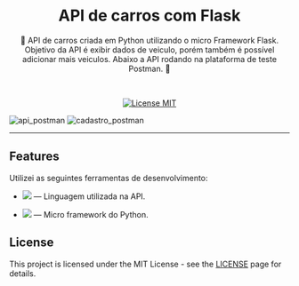 
<h1 align="center">

<br>
API de carros com Flask
</h1>

<p align="center"> 🚙 API de carros criada em Python utilizando o micro Framework Flask. Objetivo da API é exibir dados de veiculo, porém também é possível adicionar mais veiculos. Abaixo a API rodando na plataforma de teste Postman. 🚙 </p>
<p> 
<br>
<p>
<p align="center">
  <a href="https://opensource.org/licenses/MIT">
    <img src="https://img.shields.io/badge/License-MIT-blue.svg" alt="License MIT">
  </a>
</p>

  ![api_postman](https://user-images.githubusercontent.com/117206734/229387118-46077476-e0a7-4f0e-8120-ff8d116a0e95.jpg)
  ![cadastro_postman](https://user-images.githubusercontent.com/117206734/229387435-f2ce0a3e-143e-4539-ae54-3568f1ca8b31.jpg)


<hr />

## Features
[//]: # (Add the features of your project here:)
Utilizei as seguintes ferramentas de desenvolvimento:

- <img src="https://img.shields.io/badge/Python-3776AB?style=for-the-badge&logo=python&logoColor=white"> — Linguagem utilizada na API.

- <img src="https://img.shields.io/badge/Flask-000000?style=for-the-badge&logo=flask&logoColor=white"> — Micro framework do Python.


## License

This project is licensed under the MIT License - see the [LICENSE](https://opensource.org/licenses/MIT) page for details. 
